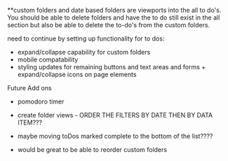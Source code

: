 \*\*custom folders and date based folders are viewports into the all to do's. You should be able to delete folders and have the to do still exist in the all section but also be able to delete the to-do's from the custom folders.

need to continue by setting up functionality for to dos:

- expand/collapse capability for custom folders
- mobile compatability
- styling updates for remaining buttons and text areas and forms + expand/collapse icons on page elements

Future Add ons

- pomodoro timer

- create folder views - ORDER THE FILTERS BY DATE THEN BY DATA ITEM???
- maybe moving toDos marked complete to the bottom of the list????
- would be great to be able to reorder custom folders
